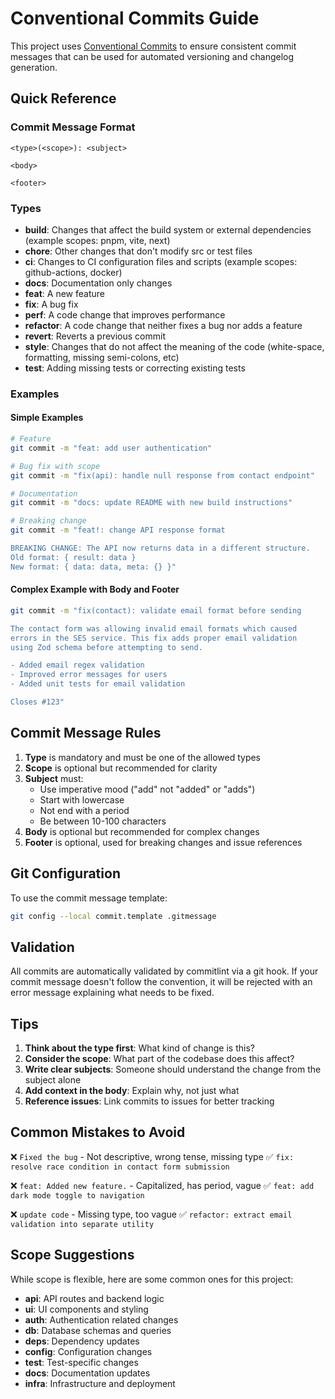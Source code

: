 # Conventional Commits Guide

This project uses [Conventional Commits](https://www.conventionalcommits.org/) to ensure consistent commit messages that can be used for automated versioning and changelog generation.

## Quick Reference

### Commit Message Format

```
<type>(<scope>): <subject>

<body>

<footer>
```

### Types

- **build**: Changes that affect the build system or external dependencies (example scopes: pnpm, vite, next)
- **chore**: Other changes that don't modify src or test files
- **ci**: Changes to CI configuration files and scripts (example scopes: github-actions, docker)
- **docs**: Documentation only changes
- **feat**: A new feature
- **fix**: A bug fix
- **perf**: A code change that improves performance
- **refactor**: A code change that neither fixes a bug nor adds a feature
- **revert**: Reverts a previous commit
- **style**: Changes that do not affect the meaning of the code (white-space, formatting, missing semi-colons, etc)
- **test**: Adding missing tests or correcting existing tests

### Examples

#### Simple Examples

```bash
# Feature
git commit -m "feat: add user authentication"

# Bug fix with scope
git commit -m "fix(api): handle null response from contact endpoint"

# Documentation
git commit -m "docs: update README with new build instructions"

# Breaking change
git commit -m "feat!: change API response format

BREAKING CHANGE: The API now returns data in a different structure.
Old format: { result: data }
New format: { data: data, meta: {} }"
```

#### Complex Example with Body and Footer

```bash
git commit -m "fix(contact): validate email format before sending

The contact form was allowing invalid email formats which caused
errors in the SES service. This fix adds proper email validation
using Zod schema before attempting to send.

- Added email regex validation
- Improved error messages for users
- Added unit tests for email validation

Closes #123"
```

## Commit Message Rules

1. **Type** is mandatory and must be one of the allowed types
2. **Scope** is optional but recommended for clarity
3. **Subject** must:
   - Use imperative mood ("add" not "added" or "adds")
   - Start with lowercase
   - Not end with a period
   - Be between 10-100 characters
4. **Body** is optional but recommended for complex changes
5. **Footer** is optional, used for breaking changes and issue references

## Git Configuration

To use the commit message template:

```bash
git config --local commit.template .gitmessage
```

## Validation

All commits are automatically validated by commitlint via a git hook. If your commit message doesn't follow the convention, it will be rejected with an error message explaining what needs to be fixed.

## Tips

1. **Think about the type first**: What kind of change is this?
2. **Consider the scope**: What part of the codebase does this affect?
3. **Write clear subjects**: Someone should understand the change from the subject alone
4. **Add context in the body**: Explain why, not just what
5. **Reference issues**: Link commits to issues for better tracking

## Common Mistakes to Avoid

❌ `Fixed the bug` - Not descriptive, wrong tense, missing type
✅ `fix: resolve race condition in contact form submission`

❌ `feat: Added new feature.` - Capitalized, has period, vague
✅ `feat: add dark mode toggle to navigation`

❌ `update code` - Missing type, too vague
✅ `refactor: extract email validation into separate utility`

## Scope Suggestions

While scope is flexible, here are some common ones for this project:

- **api**: API routes and backend logic
- **ui**: UI components and styling
- **auth**: Authentication related changes
- **db**: Database schemas and queries
- **deps**: Dependency updates
- **config**: Configuration changes
- **test**: Test-specific changes
- **docs**: Documentation updates
- **infra**: Infrastructure and deployment